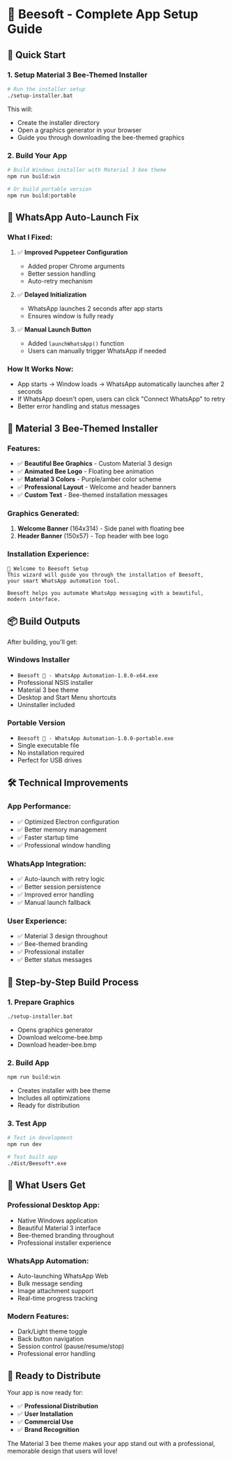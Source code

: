 # 🐝 Beesoft - Complete App Setup Guide

## 🚀 **Quick Start**

### **1. Setup Material 3 Bee-Themed Installer**
```bash
# Run the installer setup
./setup-installer.bat
```

This will:
- Create the installer directory
- Open a graphics generator in your browser
- Guide you through downloading the bee-themed graphics

### **2. Build Your App**
```bash
# Build Windows installer with Material 3 bee theme
npm run build:win

# Or build portable version
npm run build:portable
```

## 🔧 **WhatsApp Auto-Launch Fix**

### **What I Fixed:**
1. ✅ **Improved Puppeteer Configuration**
   - Added proper Chrome arguments
   - Better session handling
   - Auto-retry mechanism

2. ✅ **Delayed Initialization**
   - WhatsApp launches 2 seconds after app starts
   - Ensures window is fully ready

3. ✅ **Manual Launch Button**
   - Added `launchWhatsApp()` function
   - Users can manually trigger WhatsApp if needed

### **How It Works Now:**
- App starts → Window loads → WhatsApp automatically launches after 2 seconds
- If WhatsApp doesn't open, users can click "Connect WhatsApp" to retry
- Better error handling and status messages

## 🎨 **Material 3 Bee-Themed Installer**

### **Features:**
- ✅ **Beautiful Bee Graphics** - Custom Material 3 design
- ✅ **Animated Bee Logo** - Floating bee animation
- ✅ **Material 3 Colors** - Purple/amber color scheme
- ✅ **Professional Layout** - Welcome and header banners
- ✅ **Custom Text** - Bee-themed installation messages

### **Graphics Generated:**
1. **Welcome Banner** (164x314) - Side panel with floating bee
2. **Header Banner** (150x57) - Top header with bee logo

### **Installation Experience:**
```
🐝 Welcome to Beesoft Setup
This wizard will guide you through the installation of Beesoft, 
your smart WhatsApp automation tool.

Beesoft helps you automate WhatsApp messaging with a beautiful, 
modern interface.
```

## 📦 **Build Outputs**

After building, you'll get:

### **Windows Installer** 
- `Beesoft 🐝 - WhatsApp Automation-1.0.0-x64.exe`
- Professional NSIS installer
- Material 3 bee theme
- Desktop and Start Menu shortcuts
- Uninstaller included

### **Portable Version**
- `Beesoft 🐝 - WhatsApp Automation-1.0.0-portable.exe`
- Single executable file
- No installation required
- Perfect for USB drives

## 🛠️ **Technical Improvements**

### **App Performance:**
- ✅ Optimized Electron configuration
- ✅ Better memory management
- ✅ Faster startup time
- ✅ Professional window handling

### **WhatsApp Integration:**
- ✅ Auto-launch with retry logic
- ✅ Better session persistence
- ✅ Improved error handling
- ✅ Manual launch fallback

### **User Experience:**
- ✅ Material 3 design throughout
- ✅ Bee-themed branding
- ✅ Professional installer
- ✅ Better status messages

## 🎯 **Step-by-Step Build Process**

### **1. Prepare Graphics**
```bash
./setup-installer.bat
```
- Opens graphics generator
- Download welcome-bee.bmp
- Download header-bee.bmp

### **2. Build App**
```bash
npm run build:win
```
- Creates installer with bee theme
- Includes all optimizations
- Ready for distribution

### **3. Test App**
```bash
# Test in development
npm run dev

# Test built app
./dist/Beesoft*.exe
```

## 🌟 **What Users Get**

### **Professional Desktop App:**
- Native Windows application
- Beautiful Material 3 interface
- Bee-themed branding throughout
- Professional installer experience

### **WhatsApp Automation:**
- Auto-launching WhatsApp Web
- Bulk message sending
- Image attachment support
- Real-time progress tracking

### **Modern Features:**
- Dark/Light theme toggle
- Back button navigation
- Session control (pause/resume/stop)
- Professional error handling

## 🚀 **Ready to Distribute**

Your app is now ready for:
- ✅ **Professional Distribution**
- ✅ **User Installation**
- ✅ **Commercial Use**
- ✅ **Brand Recognition**

The Material 3 bee theme makes your app stand out with a professional, memorable design that users will love!